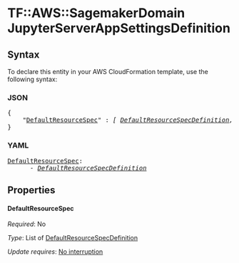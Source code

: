 # TF::AWS::SagemakerDomain JupyterServerAppSettingsDefinition

## Syntax

To declare this entity in your AWS CloudFormation template, use the following syntax:

### JSON

<pre>
{
    "<a href="#defaultresourcespec" title="DefaultResourceSpec">DefaultResourceSpec</a>" : <i>[ <a href="defaultresourcespecdefinition.md">DefaultResourceSpecDefinition</a>, ... ]</i>
}
</pre>

### YAML

<pre>
<a href="#defaultresourcespec" title="DefaultResourceSpec">DefaultResourceSpec</a>: <i>
      - <a href="defaultresourcespecdefinition.md">DefaultResourceSpecDefinition</a></i>
</pre>

## Properties

#### DefaultResourceSpec

_Required_: No

_Type_: List of <a href="defaultresourcespecdefinition.md">DefaultResourceSpecDefinition</a>

_Update requires_: [No interruption](https://docs.aws.amazon.com/AWSCloudFormation/latest/UserGuide/using-cfn-updating-stacks-update-behaviors.html#update-no-interrupt)

